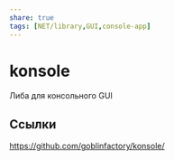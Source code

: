 ```yaml
---
share: true
tags: [NET/library,GUI,console-app]
---
```

# konsole
Либа для консольного GUI
## Ссылки
https://github.com/goblinfactory/konsole/